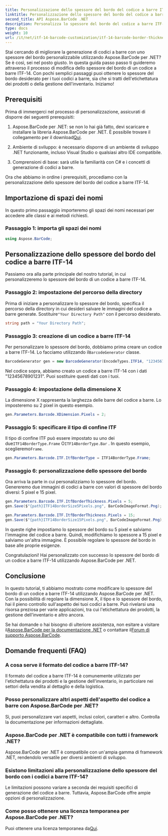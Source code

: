 ```yaml
---
title: Personalizzazione dello spessore del bordo del codice a barre ITF-14
linktitle: Personalizzazione dello spessore del bordo del codice a barre ITF-14
second_title: API Aspose.BarCode .NET
description: Personalizza lo spessore del bordo del codice a barre ITF-14 con Aspose.BarCode per .NET. Guida passo passo per la generazione continua di codici a barre.
type: docs
weight: 10
url: /it/net/itf-14-barcode-customization/itf-14-barcode-border-thickness-customization/
---
```


Stai cercando di migliorare la generazione di codici a barre con uno spessore del bordo personalizzabile utilizzando Aspose.BarCode per .NET? Se è così, sei nel posto giusto. In questa guida passo passo ti guideremo attraverso il processo di modifica dello spessore del bordo di un codice a barre ITF-14. Con pochi semplici passaggi puoi ottenere lo spessore del bordo desiderato per i tuoi codici a barre, sia che si tratti dell'etichettatura dei prodotti o della gestione dell'inventario. Iniziamo!

## Prerequisiti

Prima di immergerci nel processo di personalizzazione, assicurati di disporre dei seguenti prerequisiti:

1.  Aspose.BarCode per .NET: se non lo hai già fatto, devi scaricare e installare la libreria Aspose.BarCode per .NET. È possibile trovare il collegamento per il download[Qui](https://releases.aspose.com/barcode/net/).

2. Ambiente di sviluppo: è necessario disporre di un ambiente di sviluppo .NET funzionante, incluso Visual Studio o qualsiasi altro IDE compatibile.

3. Comprensioni di base: sarà utile la familiarità con C# e i concetti di generazione di codici a barre.

Ora che abbiamo in ordine i prerequisiti, procediamo con la personalizzazione dello spessore del bordo del codice a barre ITF-14.

## Importazione di spazi dei nomi

In questo primo passaggio importeremo gli spazi dei nomi necessari per accedere alle classi e ai metodi richiesti.

### Passaggio 1: importa gli spazi dei nomi

```csharp
using Aspose.BarCode;
```

## Personalizzazione dello spessore del bordo del codice a barre ITF-14

Passiamo ora alla parte principale del nostro tutorial, in cui personalizzeremo lo spessore del bordo di un codice a barre ITF-14.

### Passaggio 2: impostazione del percorso della directory

 Prima di iniziare a personalizzare lo spessore del bordo, specifica il percorso della directory in cui desideri salvare le immagini del codice a barre generate. Sostituire`"Your Directory Path"` con il percorso desiderato.

```csharp
string path = "Your Directory Path";
```

### Passaggio 3: creazione di un codice a barre ITF-14

 Per personalizzare lo spessore del bordo, dobbiamo prima creare un codice a barre ITF-14. Lo facciamo utilizzando il`BarcodeGenerator` classe.

```csharp
BarcodeGenerator gen = new BarcodeGenerator(EncodeTypes.ITF14, "12345678901231");
```

Nel codice sopra, abbiamo creato un codice a barre ITF-14 con i dati "12345678901231". Puoi sostituire questi dati con i tuoi.

### Passaggio 4: impostazione della dimensione X

La dimensione X rappresenta la larghezza delle barre del codice a barre. Lo imposteremo su 2 pixel in questo esempio.

```csharp
gen.Parameters.Barcode.XDimension.Pixels = 2;
```

### Passaggio 5: specificare il tipo di confine ITF

 Il tipo di confine ITF può essere impostato su uno dei due`ITF14BorderType.Frame` O`ITF14BorderType.Bar` . In questo esempio, sceglieremo`Frame`.

```csharp
gen.Parameters.Barcode.ITF.ItfBorderType = ITF14BorderType.Frame;
```

### Passaggio 6: personalizzazione dello spessore del bordo

Ora arriva la parte in cui personalizziamo lo spessore del bordo. Genereremo due immagini di codici a barre con valori di spessore del bordo diversi: 5 pixel e 15 pixel.

```csharp
gen.Parameters.Barcode.ITF.ItfBorderThickness.Pixels = 5;
gen.Save($"{path}ITF14BorderSize5Pixels.png", BarCodeImageFormat.Png);

gen.Parameters.Barcode.ITF.ItfBorderThickness.Pixels = 15;
gen.Save($"{path}ITF14BorderSize15Pixels.png", BarCodeImageFormat.Png);
```

In queste righe impostiamo lo spessore del bordo su 5 pixel e salviamo l'immagine del codice a barre. Quindi, modifichiamo lo spessore a 15 pixel e salviamo un'altra immagine. È possibile regolare lo spessore del bordo in base alle proprie esigenze.

Congratulazioni! Hai personalizzato con successo lo spessore del bordo di un codice a barre ITF-14 utilizzando Aspose.BarCode per .NET.

## Conclusione

In questo tutorial, ti abbiamo mostrato come modificare lo spessore del bordo di un codice a barre ITF-14 utilizzando Aspose.BarCode per .NET. Con la possibilità di regolare la dimensione X, il tipo e lo spessore del bordo, hai il pieno controllo sull'aspetto dei tuoi codici a barre. Può rivelarsi una risorsa preziosa per varie applicazioni, tra cui l'etichettatura dei prodotti, la gestione dell'inventario e altro ancora.

 Se hai domande o hai bisogno di ulteriore assistenza, non esitare a visitare il[Aspose.BarCode per la documentazione .NET](https://reference.aspose.com/barcode/net/) o contattare il[Forum di supporto Aspose.BarCode](https://forum.aspose.com/c/barcode/13).

## Domande frequenti (FAQ)

### A cosa serve il formato del codice a barre ITF-14?
Il formato del codice a barre ITF-14 è comunemente utilizzato per l'etichettatura dei prodotti e la gestione dell'inventario, in particolare nei settori della vendita al dettaglio e della logistica.

### Posso personalizzare altri aspetti dell'aspetto del codice a barre con Aspose.BarCode per .NET?
Sì, puoi personalizzare vari aspetti, inclusi colori, caratteri e altro. Controlla la documentazione per informazioni dettagliate.

### Aspose.BarCode per .NET è compatibile con tutti i framework .NET?
Aspose.BarCode per .NET è compatibile con un'ampia gamma di framework .NET, rendendolo versatile per diversi ambienti di sviluppo.

### Esistono limitazioni alla personalizzazione dello spessore del bordo con i codici a barre ITF-14?
Le limitazioni possono variare a seconda dei requisiti specifici di generazione del codice a barre. Tuttavia, Aspose.BarCode offre ampie opzioni di personalizzazione.

### Come posso ottenere una licenza temporanea per Aspose.BarCode per .NET?
 Puoi ottenere una licenza temporanea da[Qui](https://purchase.aspose.com/temporary-license/).
